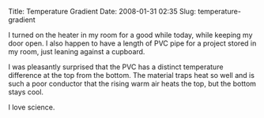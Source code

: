 Title: Temperature Gradient
Date: 2008-01-31 02:35
Slug: temperature-gradient

I turned on the heater in my room for a good while today, while keeping
my door open. I also happen to have a length of PVC pipe for a project
stored in my room, just leaning against a cupboard.

I was pleasantly surprised that the PVC has a distinct temperature
difference at the top from the bottom. The material traps heat so well
and is such a poor conductor that the rising warm air heats the top, but
the bottom stays cool.

I love science.

